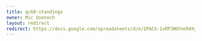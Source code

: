 ```yaml
---
title: qc60-standings
owner: Mic Qsenoch
layout: redirect
redirect: https://docs.google.com/spreadsheets/d/e/2PACX-1vRPJWUYoUhKhj0AWnMNF-Fby_s_IR8dVBpEe6fuHoLS32yuF8aCMI0Vx0M7rp16_TlBSAFWEyHLFDZr/pubhtml
---
```

